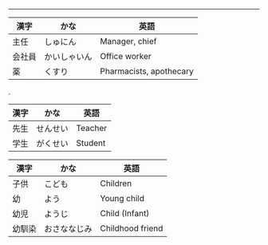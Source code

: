 
---

| 漢字 | かな | 英語 |
| ---- | ---- | ---- |
| 主任 | しゅにん | Manager, chief |
| 会社員 | かいしゃいん | Office worker |
| 薬 | くすり | Pharmacists, apothecary |

.

| 漢字 | かな | 英語 |
| ---- | ---- | ---- |
| 先生 | せんせい | Teacher |
| 学生 | がくせい | Student |


| 漢字 | かな | 英語 |
| ---- | ---- | ---- |
| 子供 | こども | Children |
| 幼 | よう | Young child |
| 幼児 | ようじ | Child (Infant) |
| 幼馴染 | おさななじみ | Childhood friend |
